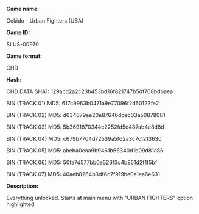 **Game name:**

Gekido - Urban Fighters (USA)

**Game ID:**

SLUS-00970

**Game format:**

CHD

**Hash:**

CHD DATA SHA1: 129acd2a2c23b453bd16f821747b5df768bdbaea

BIN (TRACK 01) MD5: 617c9963b0471a9e77096f2d60123fe2

BIN (TRACK 02) MD5: d634679ee20e87646dbec03a50878081

BIN (TRACK 03) MD5: 5b3691870344c2252fd5d487ab4e8d8d

BIN (TRACK 04) MD5: c679b7704d72539a5f62a3c7c1213630

BIN (TRACK 05) MD5: abeba0eaa9b9461b66340d1b09d81a86

BIN (TRACK 06) MD5: 50fa7d577bb0e526f3c4b851d2f1f5bf

BIN (TRACK 07) MD5: 40aeb8264b3df6c7f919be0a1ea6e631

**Description:**

Everything unlocked. Starts at main menu with "URBAN FIGHTERS" option highlighted.